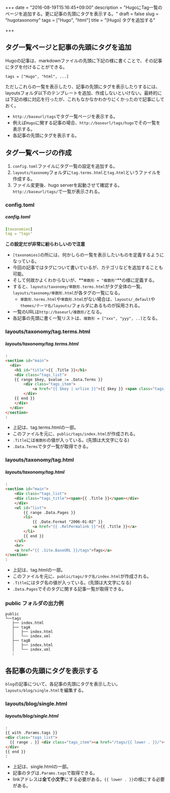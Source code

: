 +++
date = "2016-08-19T15:16:45+09:00"
description = "HugoにTag一覧のページを追加する。更に記事の先頭にタグを表示する。"
draft = false
slug = "hugotaxonomy"
tags = ["Hugo", "html"]
title = "[Hugo] タグを追加する"

+++

## タグ一覧ページと記事の先頭にタグを追加

Hugoの記事は、markdownファイルの先頭に下記の様に書くことで、その記事にタグを付けることができる。

```
tags = ["Hugo", "html", ...]
```

ただしこれらの一覧を表示したり、記事の先頭にタグを表示したりするには、layoutsフォルダ以下のテンプレートを追加、作成しないといけない。最終的には下記の様に対応を行ったが、これもなかなかわかりにくかったので記事にしておく。

- `http://baseurl/tags`でタグ一覧ページを表示する。
- 例えば`Hugo`に関する記事の場合、`http://baseurl/tags/hugo`でその一覧を表示する。
- 各記事の先頭にタグを表示する。

<!--more-->

## タグ一覧ページの作成

1. `config.toml`ファイルにタグ一覧の設定を追加する。
2. `layouts/taxonomy`フォルダに`tag.terms.html`と`tag.html`というファイルを作成する。
3. ファイル変更後、hugo serverを起動させて確認する。`http://baseurl/tags/`で一覧が表示される。


### config.toml

##### config.toml
```yaml
[taxonomies]
tag = "tags"
```

**この設定だが非常に紛らわしいので注意**

- `[taxonomies]`の所には、何かしらの一覧を表示したいものを定義するようになっている。
- 今回の記事ではタグについて書いているが、カテゴリなどを追加することも可能。
- そして何故かよくわからないが、**`単数形 = "複数形"`**の様に定義する。
- すると、`layouts/taxonomy/単数形.terms.html`がタグ全体の一覧、`layouts/taxonomy/単数形.html`が各タグの一覧になる。
  - `単数形.terms.html`や`単数形.html`がない場合は、`layouts/_default`や`themes/テーマ名/layouts/`フォルダにあるものが採用される。
- 一覧のURLは`http://baseurl/複数形/`となる。
- 各記事の先頭に書く一覧リストは、`複数形 = ["xxx", "yyy", ..]`となる。


### layouts/taxonomy/tag.terms.html

##### layouts/taxonomy/tag.terms.html
```html
:
<section id="main">
  <div>
    <h1 id="title">{{ .Title }}</h1>
    <div class="tags_list">
    {{ range $key, $value := .Data.Terms }}
        <div class="tags_item">
            <a href="{{ $key | urlize }}">{{ $key }} <span class="tags_number">{{ len $value }}</span></a>
        </div>
    {{ end }}
    </div>
  </div>
</section>
:
```

- 上記は、tag.terms.htmlの一部。
- このファイルを元に、`public/tags/index.html`が作成される。
- `.Title`には`複数形`の値が入っている。(先頭は大文字になる)
- `.Data.Terms`でタグ一覧が取得できる。


### layouts/taxonomy/tag.html

##### layouts/taxonomy/tag.html
```html
:
<section id="main">
    <div class="tags_list">
    <div class="tags_title"><span>{{ .Title }}</span></div>
    </div>
    <ul id="list">
        {{ range .Data.Pages }}
        <li>
            {{ .Date.Format "2006-01-02" }}
            <a href="{{ .RelPermalink }}">{{ .Title }}</a>
        </li>
        {{ end }}
    </ul>
    <hr>
    <a href="{{ .Site.BaseURL }}/tags">Tags</a>
</section>
:
```

- 上記は、tag.htmlの一部。
- このファイルを元に、`public/tags/タグ名/index.html`が作成される。
- `.Title`にはタグ名の値が入っている。(先頭は大文字になる)
- `.Data.Pages`でそのタグに関する記事一覧が取得できる。


### public フォルダの出力例

```
public
└──tags
   ├── index.html
   ├── tagA
   │   ├── index.html
   │   └── index.xml
   ├── tagB
   │   ├── index.html
   │   └── index.xml
   :
```


## 各記事の先頭にタグを表示する

`blog`の記事について、各記事の先頭にタグを表示したい。`layouts/blog/single.html`を編集する。

### layouts/blog/single.html

##### layouts/blog/single.html
```html
:
{{ with .Params.tags }}
<div class="tags_list">
  {{ range . }} <div class="tags_item"><a href="/tags/{{ lower . }}/">{{ . }}</a></div>{{ end }}
</div>
{{ end }}
:
```

- 上記は、single.htmlの一部。
- 記事のタグは`.Params.tags`で取得できる。
- linkアドレスは**全て小文字**にする必要がある。`{{ lower . }}`の様にする必要がある。
